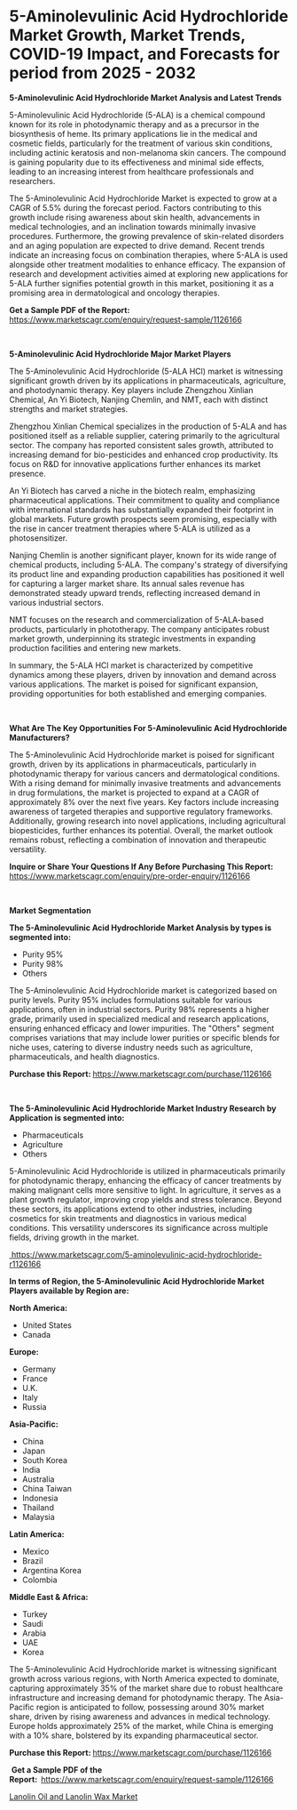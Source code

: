 <p><h1>5-Aminolevulinic Acid Hydrochloride Market Growth, Market Trends, COVID-19 Impact, and Forecasts for period from 2025 - 2032</h1></p><p><strong>5-Aminolevulinic Acid Hydrochloride Market Analysis and Latest Trends</strong></p>
<p><p>5-Aminolevulinic Acid Hydrochloride (5-ALA) is a chemical compound known for its role in photodynamic therapy and as a precursor in the biosynthesis of heme. Its primary applications lie in the medical and cosmetic fields, particularly for the treatment of various skin conditions, including actinic keratosis and non-melanoma skin cancers. The compound is gaining popularity due to its effectiveness and minimal side effects, leading to an increasing interest from healthcare professionals and researchers.</p><p>The 5-Aminolevulinic Acid Hydrochloride Market is expected to grow at a CAGR of 5.5% during the forecast period. Factors contributing to this growth include rising awareness about skin health, advancements in medical technologies, and an inclination towards minimally invasive procedures. Furthermore, the growing prevalence of skin-related disorders and an aging population are expected to drive demand. Recent trends indicate an increasing focus on combination therapies, where 5-ALA is used alongside other treatment modalities to enhance efficacy. The expansion of research and development activities aimed at exploring new applications for 5-ALA further signifies potential growth in this market, positioning it as a promising area in dermatological and oncology therapies.</p></p>
<p><strong>Get a Sample PDF of the Report:&nbsp;</strong> <a href="https://www.marketscagr.com/enquiry/request-sample/1126166?utm_campaign=2198&utm_medium=2&utm_source=Github&utm_content=ia&utm_term=02042025&utm_id=5-aminolevulinic-acid-hydrochloride">https://www.marketscagr.com/enquiry/request-sample/1126166</a></p>
<p>&nbsp;</p>
<p><strong>5-Aminolevulinic Acid Hydrochloride Major Market Players</strong></p>
<p><p>The 5-Aminolevulinic Acid Hydrochloride (5-ALA HCl) market is witnessing significant growth driven by its applications in pharmaceuticals, agriculture, and photodynamic therapy. Key players include Zhengzhou Xinlian Chemical, An Yi Biotech, Nanjing Chemlin, and NMT, each with distinct strengths and market strategies.</p><p>Zhengzhou Xinlian Chemical specializes in the production of 5-ALA and has positioned itself as a reliable supplier, catering primarily to the agricultural sector. The company has reported consistent sales growth, attributed to increasing demand for bio-pesticides and enhanced crop productivity. Its focus on R&D for innovative applications further enhances its market presence.</p><p>An Yi Biotech has carved a niche in the biotech realm, emphasizing pharmaceutical applications. Their commitment to quality and compliance with international standards has substantially expanded their footprint in global markets. Future growth prospects seem promising, especially with the rise in cancer treatment therapies where 5-ALA is utilized as a photosensitizer.</p><p>Nanjing Chemlin is another significant player, known for its wide range of chemical products, including 5-ALA. The company's strategy of diversifying its product line and expanding production capabilities has positioned it well for capturing a larger market share. Its annual sales revenue has demonstrated steady upward trends, reflecting increased demand in various industrial sectors.</p><p>NMT focuses on the research and commercialization of 5-ALA-based products, particularly in phototherapy. The company anticipates robust market growth, underpinning its strategic investments in expanding production facilities and entering new markets.</p><p>In summary, the 5-ALA HCl market is characterized by competitive dynamics among these players, driven by innovation and demand across various applications. The market is poised for significant expansion, providing opportunities for both established and emerging companies.</p></p>
<p>&nbsp;</p>
<p><strong>What Are The Key Opportunities For 5-Aminolevulinic Acid Hydrochloride Manufacturers?</strong></p>
<p><p>The 5-Aminolevulinic Acid Hydrochloride market is poised for significant growth, driven by its applications in pharmaceuticals, particularly in photodynamic therapy for various cancers and dermatological conditions. With a rising demand for minimally invasive treatments and advancements in drug formulations, the market is projected to expand at a CAGR of approximately 8% over the next five years. Key factors include increasing awareness of targeted therapies and supportive regulatory frameworks. Additionally, growing research into novel applications, including agricultural biopesticides, further enhances its potential. Overall, the market outlook remains robust, reflecting a combination of innovation and therapeutic versatility.</p></p>
<p><strong>Inquire or Share Your Questions If Any Before Purchasing This Report:</strong> <a href="https://www.marketscagr.com/enquiry/pre-order-enquiry/1126166?utm_campaign=2198&utm_medium=2&utm_source=Github&utm_content=ia&utm_term=02042025&utm_id=5-aminolevulinic-acid-hydrochloride">https://www.marketscagr.com/enquiry/pre-order-enquiry/1126166</a></p>
<p>&nbsp;</p>
<p><strong>Market Segmentation</strong></p>
<p><strong>The 5-Aminolevulinic Acid Hydrochloride Market Analysis by types is segmented into:</strong></p>
<p><ul><li>Purity 95%</li><li>Purity 98%</li><li>Others</li></ul></p>
<p><p>The 5-Aminolevulinic Acid Hydrochloride market is categorized based on purity levels. Purity 95% includes formulations suitable for various applications, often in industrial sectors. Purity 98% represents a higher grade, primarily used in specialized medical and research applications, ensuring enhanced efficacy and lower impurities. The "Others" segment comprises variations that may include lower purities or specific blends for niche uses, catering to diverse industry needs such as agriculture, pharmaceuticals, and health diagnostics.</p></p>
<p><strong>Purchase this Report:&nbsp;</strong><a href="https://www.marketscagr.com/purchase/1126166?utm_campaign=2198&utm_medium=2&utm_source=Github&utm_content=ia&utm_term=02042025&utm_id=5-aminolevulinic-acid-hydrochloride">https://www.marketscagr.com/purchase/1126166</a></p>
<p>&nbsp;</p>
<p><strong>The 5-Aminolevulinic Acid Hydrochloride Market Industry Research by Application is segmented into:</strong></p>
<p><ul><li>Pharmaceuticals</li><li>Agriculture</li><li>Others</li></ul></p>
<p><p>5-Aminolevulinic Acid Hydrochloride is utilized in pharmaceuticals primarily for photodynamic therapy, enhancing the efficacy of cancer treatments by making malignant cells more sensitive to light. In agriculture, it serves as a plant growth regulator, improving crop yields and stress tolerance. Beyond these sectors, its applications extend to other industries, including cosmetics for skin treatments and diagnostics in various medical conditions. This versatility underscores its significance across multiple fields, driving growth in the market.</p></p>
<p><a href="https://www.marketscagr.com/5-aminolevulinic-acid-hydrochloride-r1126166?utm_campaign=2198&utm_medium=2&utm_source=Github&utm_content=ia&utm_term=02042025&utm_id=5-aminolevulinic-acid-hydrochloride">&nbsp;https://www.marketscagr.com/5-aminolevulinic-acid-hydrochloride-r1126166</a></p>
<p><strong>In terms of Region, the 5-Aminolevulinic Acid Hydrochloride Market Players available by Region are:</strong></p>
<p>
    <p> <strong> North America: </strong>
        <ul>
            <li>United States</li>
            <li>Canada</li>
        </ul>
        </p> 
    <p> <strong> Europe: </strong>
        <ul>
            <li>Germany</li>
            <li>France</li>
            <li>U.K.</li>
            <li>Italy</li>
            <li>Russia</li>
        </ul>
        </p> 
    <p> <strong> Asia-Pacific: </strong>
        <ul>
            <li>China</li>
            <li>Japan</li>
            <li>South Korea</li>
            <li>India</li>
            <li>Australia</li>
            <li>China Taiwan</li>
            <li>Indonesia</li>
            <li>Thailand</li>
            <li>Malaysia</li>
        </ul>
        </p> 
    <p> <strong> Latin America: </strong>
        <ul>
            <li>Mexico</li>
            <li>Brazil</li>
            <li>Argentina Korea</li>
            <li>Colombia</li>
        </ul>
        </p> 
    <p> <strong> Middle East & Africa: </strong>
        <ul>
            <li>Turkey</li>
            <li>Saudi</li>
            <li>Arabia</li>
            <li>UAE</li>
            <li>Korea</li>
        </ul>
    </p>
    </p>
<p><p>The 5-Aminolevulinic Acid Hydrochloride market is witnessing significant growth across various regions, with North America expected to dominate, capturing approximately 35% of the market share due to robust healthcare infrastructure and increasing demand for photodynamic therapy. The Asia-Pacific region is anticipated to follow, possessing around 30% market share, driven by rising awareness and advances in medical technology. Europe holds approximately 25% of the market, while China is emerging with a 10% share, bolstered by its expanding pharmaceutical sector.</p></p>
<p><strong>Purchase this Report: </strong><a href="https://www.marketscagr.com/purchase/1126166?utm_campaign=2198&utm_medium=2&utm_source=Github&utm_content=ia&utm_term=02042025&utm_id=5-aminolevulinic-acid-hydrochloride">https://www.marketscagr.com/purchase/1126166</a></p>
<p>&nbsp;<strong>Get a Sample PDF of the Report:&nbsp;&nbsp;</strong><a href="https://www.marketscagr.com/enquiry/request-sample/1126166?utm_campaign=2198&utm_medium=2&utm_source=Github&utm_content=ia&utm_term=02042025&utm_id=5-aminolevulinic-acid-hydrochloride">https://www.marketscagr.com/enquiry/request-sample/1126166</a></p>
<p><strong></strong></p>
<p><p><a href="https://github.com/delindacallegari68/Market-Research-Report-List-1/blob/main/lanolin-oil-and-lanolin-wax-market.md?utm_campaign=2198&utm_medium=2&utm_source=Github&utm_content=ia&utm_term=02042025&utm_id=5-aminolevulinic-acid-hydrochloride">Lanolin Oil and Lanolin Wax Market</a></p></p>